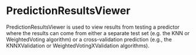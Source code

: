 # PredictionResultsViewer

PredictionResultsViewer is used to view results from testing a predictor where the results
can come from either a separate test set (e.g. the KNN or WeightedVoting algorithm) or a
cross-validation prediction (e.g., the KNNXValidation or WeightedVotingXValidation
algorithms).